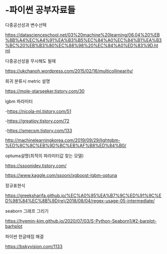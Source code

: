 # -파이썬 공부자료들



다중공선성과 변수선택 

https://datascienceschool.net/03%20machine%20learning/06.04%20%EB%8B%A4%EC%A4%91%EA%B3%B5%EC%84%A0%EC%84%B1%EA%B3%BC%20%EB%B3%80%EC%88%98%20%EC%84%A0%ED%83%9D.html

다중공선성을 무시해도 될때

https://ukchanoh.wordpress.com/2015/02/16/multicollinearity/




회귀 분류시 metric 설명

https://mole-starseeker.tistory.com/30

lgbm 파라미터

-https://nicola-ml.tistory.com/51

-https://greatjoy.tistory.com/72

-https://smecsm.tistory.com/133

http://machinelearningkorea.com/2019/09/29/lightgbm-%ED%8C%8C%EB%9D%BC%EB%AF%B8%ED%84%B0/


optuma설명(최적의 파라미터값 찾는 모델)

https://ssoonidev.tistory.com/

https://www.kaggle.com/ssooni/xgboost-lgbm-optuna



정규표현식

https://greeksharifa.github.io/%EC%A0%95%EA%B7%9C%ED%91%9C%ED%98%84%EC%8B%9D(re)/2018/08/04/regex-usage-05-intermediate/





seaborn 그래프 그리기



https://hyemin-kim.github.io/2020/07/03/S-Python-Seaborn1/#2-barplot-barhplot


파이썬 한글때짐 해결

https://bskyvision.com/1133
